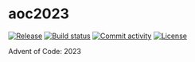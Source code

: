 # aoc2023

[![Release](https://img.shields.io/github/v/release/greener2/aoc2023)](https://img.shields.io/github/v/release/greener2/aoc2023)
[![Build status](https://img.shields.io/github/actions/workflow/status/greener2/aoc2023/main.yml?branch=main)](https://github.com/greener2/aoc2023/actions/workflows/main.yml?query=branch%3Amain)
[![Commit activity](https://img.shields.io/github/commit-activity/m/greener2/aoc2023)](https://img.shields.io/github/commit-activity/m/greener2/aoc2023)
[![License](https://img.shields.io/github/license/greener2/aoc2023)](https://img.shields.io/github/license/greener2/aoc2023)

Advent of Code: 2023

